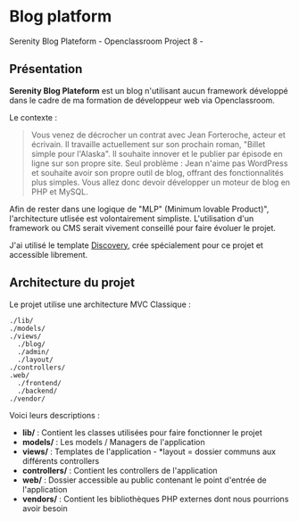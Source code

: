 # Blog platform
Serenity Blog Plateform - Openclassroom Project 8 -

## Présentation

**Serenity Blog Plateform** est un blog n'utilisant aucun framework développé dans le cadre de ma formation de développeur web via Openclassroom.

Le contexte :

>  Vous venez de décrocher un contrat avec Jean Forteroche, acteur et écrivain. Il travaille actuellement sur son prochain roman, "Billet simple pour l'Alaska". Il souhaite innover et le publier par épisode en ligne sur son propre site.
Seul problème : Jean n'aime pas WordPress et souhaite avoir son propre outil de blog, offrant des fonctionnalités plus simples. Vous allez donc devoir développer un moteur de blog en PHP et MySQL.

Afin de rester dans une logique de "MLP" (Minimum lovable Product)", l'architecture utlisée est volontairement simpliste. L'utilisation d'un framework ou CMS serait vivement conseillé pour faire évoluer le projet.

J'ai utilisé le template [Discovery](https://github.com/David-Evan/discovery-blog-template), crée spécialement pour ce projet et accessible librement.

## Architecture du projet

Le projet utilise une architecture MVC Classique :

```
./lib/
./models/
./views/
  ./blog/
  ./admin/
  ./layout/
./controllers/
.web/
  ./frontend/
  ./backend/
./vendor/
```

Voici leurs descriptions :

- **lib/** : Contient les classes utilisées pour faire fonctionner le projet
- **models/** : Les models / Managers de l'application
- **views/** : Templates de l'application - *layout = dossier communs aux différents controllers
- **controllers/** : Contient les controllers de l'application
- **web/** : Dossier accessible au public contenant le point d'entrée de l'application
- **vendors/** : Contient les bibliothèques PHP externes dont nous pourrions avoir besoin